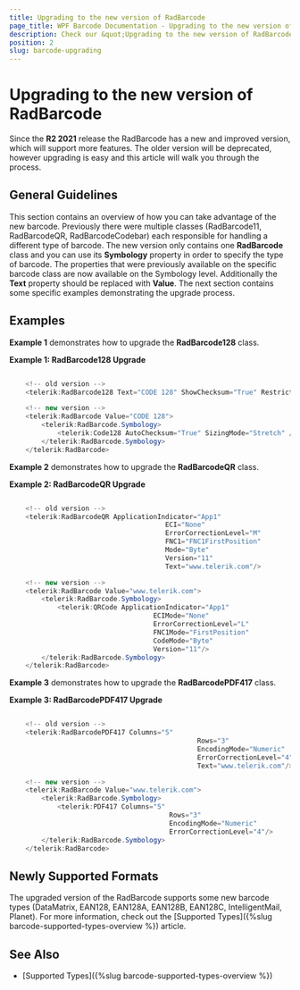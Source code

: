 ```yaml
---
title: Upgrading to the new version of RadBarcode
page_title: WPF Barcode Documentation - Upgrading to the new version of RadBarcode
description: Check our &quot;Upgrading to the new version of RadBarcode&quot; documentation article for Telerik Barcode for WPF control.
position: 2
slug: barcode-upgrading
---
```


# Upgrading to the new version of RadBarcode

Since the __R2 2021__ release the RadBarcode has a new and improved version, which will support more features. The older version will be deprecated, however upgrading is easy and this article will walk you through the process. 

## General Guidelines

This section contains an overview of how you can take advantage of the new barcode. Previously there were multiple classes (RadBarcode11, RadBarcodeQR, RadBarcodeCodebar) each responsible for handling a different type of barcode. The new version only contains one __RadBarcode__ class and you can use its __Symbology__ property in order to specify the type of barcode. The properties that were previously available on the specific barcode class are now available on the Symbology level. Additionally the __Text__ property should be replaced with __Value__. The next section contains some specific examples demonstrating the upgrade process.

## Examples 

__Example 1__ demonstrates how to upgrade the __RadBarcode128__ class.

__Example 1: RadBarcode128 Upgrade__  
```C#

    <!-- old version -->
	<telerik:RadBarcode128 Text="CODE 128" ShowChecksum="True" RestrictAspectRatio="False" />

    <!-- new version -->
    <telerik:RadBarcode Value="CODE 128">
        <telerik:RadBarcode.Symbology>
            <telerik:Code128 AutoChecksum="True" SizingMode="Stretch" />
        </telerik:RadBarcode.Symbology>
    </telerik:RadBarcode>
```

__Example 2__ demonstrates how to upgrade the __RadBarcodeQR__ class.

__Example 2: RadBarcodeQR Upgrade__  
```C#

    <!-- old version -->
	<telerik:RadBarcodeQR ApplicationIndicator="App1"
                                       ECI="None"
                                       ErrorCorrectionLevel="M"
                                       FNC1="FNC1FirstPosition"
                                       Mode="Byte"
                                       Version="11"
                                       Text="www.telerik.com"/>

    <!-- new version -->
    <telerik:RadBarcode Value="www.telerik.com">
        <telerik:RadBarcode.Symbology>
            <telerik:QRCode ApplicationIndicator="App1"
                                    ECIMode="None"
                                    ErrorCorrectionLevel="L"
                                    FNC1Mode="FirstPosition"
                                    CodeMode="Byte"
                                    Version="11"/>
        </telerik:RadBarcode.Symbology>
    </telerik:RadBarcode>
```

__Example 3__ demonstrates how to upgrade the __RadBarcodePDF417__ class.

__Example 3: RadBarcodePDF417 Upgrade__  
```C#

    <!-- old version -->
	<telerik:RadBarcodePDF417 Columns="5"
                                               Rows="3"
                                               EncodingMode="Numeric"
                                               ErrorCorrectionLevel="4"
                                               Text="www.telerik.com"/>

    <!-- new version -->
    <telerik:RadBarcode Value="www.telerik.com">
        <telerik:RadBarcode.Symbology>
            <telerik:PDF417 Columns="5"
                                        Rows="3"
                                        EncodingMode="Numeric"
                                        ErrorCorrectionLevel="4"/>
        </telerik:RadBarcode.Symbology>
    </telerik:RadBarcode>
```

## Newly Supported Formats

The upgraded version of the RadBarcode supports some new barcode types (DataMatrix, EAN128, EAN128A, EAN128B, EAN128C, IntelligentMail, Planet). For more information, check out the [Supported Types]({%slug barcode-supported-types-overview %}) article. 

## See Also

- [Supported Types]({%slug barcode-supported-types-overview %})
